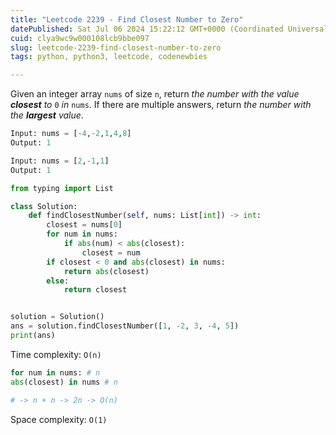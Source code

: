 ```yaml
---
title: "Leetcode 2239 - Find Closest Number to Zero"
datePublished: Sat Jul 06 2024 15:22:12 GMT+0000 (Coordinated Universal Time)
cuid: clya9wc9w000108lcb9bbe097
slug: leetcode-2239-find-closest-number-to-zero
tags: python, python3, leetcode, codenewbies

---
```


Given an integer array `nums` of size `n`, return *the number with the value* ***closest*** *to* `0` *in* `nums`. If there are multiple answers, return *the number with the* ***largest*** *value*.

```python
Input: nums = [-4,-2,1,4,8]
Output: 1

Input: nums = [2,-1,1]
Output: 1
```

```python
from typing import List

class Solution:
    def findClosestNumber(self, nums: List[int]) -> int:
        closest = nums[0]
        for num in nums:
            if abs(num) < abs(closest):
                closest = num
        if closest < 0 and abs(closest) in nums:
            return abs(closest)
        else:
            return closest


solution = Solution()
ans = solution.findClosestNumber([1, -2, 3, -4, 5])
print(ans)
```

Time complexity: `O(n)`

```python
for num in nums: # n
abs(closest) in nums # n

# -> n + n -> 2n -> O(n)
```

Space complexity: `O(1)`
